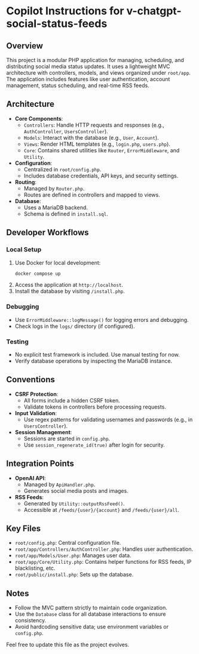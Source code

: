 # Copilot Instructions for v-chatgpt-social-status-feeds

## Overview
This project is a modular PHP application for managing, scheduling, and distributing social media status updates. It uses a lightweight MVC architecture with controllers, models, and views organized under `root/app`. The application includes features like user authentication, account management, status scheduling, and real-time RSS feeds.

## Architecture
- **Core Components**:
  - `Controllers`: Handle HTTP requests and responses (e.g., `AuthController`, `UsersController`).
  - `Models`: Interact with the database (e.g., `User`, `Account`).
  - `Views`: Render HTML templates (e.g., `login.php`, `users.php`).
  - `Core`: Contains shared utilities like `Router`, `ErrorMiddleware`, and `Utility`.
- **Configuration**:
  - Centralized in `root/config.php`.
  - Includes database credentials, API keys, and security settings.
- **Routing**:
  - Managed by `Router.php`.
  - Routes are defined in controllers and mapped to views.
- **Database**:
  - Uses a MariaDB backend.
  - Schema is defined in `install.sql`.

## Developer Workflows
### Local Setup
1. Use Docker for local development:
   ```sh
   docker compose up
   ```
2. Access the application at `http://localhost`.
3. Install the database by visiting `/install.php`.

### Debugging
- Use `ErrorMiddleware::logMessage()` for logging errors and debugging.
- Check logs in the `logs/` directory (if configured).

### Testing
- No explicit test framework is included. Use manual testing for now.
- Verify database operations by inspecting the MariaDB instance.

## Conventions
- **CSRF Protection**:
  - All forms include a hidden CSRF token.
  - Validate tokens in controllers before processing requests.
- **Input Validation**:
  - Use regex patterns for validating usernames and passwords (e.g., in `UsersController`).
- **Session Management**:
  - Sessions are started in `config.php`.
  - Use `session_regenerate_id(true)` after login for security.

## Integration Points
- **OpenAI API**:
  - Managed by `ApiHandler.php`.
  - Generates social media posts and images.
- **RSS Feeds**:
  - Generated by `Utility::outputRssFeed()`.
  - Accessible at `/feeds/{user}/{account}` and `/feeds/{user}/all`.

## Key Files
- `root/config.php`: Central configuration file.
- `root/app/Controllers/AuthController.php`: Handles user authentication.
- `root/app/Models/User.php`: Manages user data.
- `root/app/Core/Utility.php`: Contains helper functions for RSS feeds, IP blacklisting, etc.
- `root/public/install.php`: Sets up the database.

## Notes
- Follow the MVC pattern strictly to maintain code organization.
- Use the `Database` class for all database interactions to ensure consistency.
- Avoid hardcoding sensitive data; use environment variables or `config.php`.

Feel free to update this file as the project evolves.
